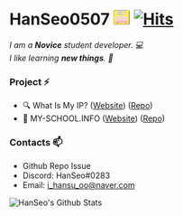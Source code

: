 # HanSeo0507&nbsp;<img src="https://github.com/HanSeo0507/HanSeo0507/blob/master/floppy%20disk.png" width="30px"> [![Hits](https://hits.seeyoufarm.com/api/count/incr/badge.svg?url=https%3A%2F%2Fgithub.com%2FHanSeo)](https://hits.seeyoufarm.com)

<p>
    <em>
        I am a <b>Novice</b> student developer. 💻</br>
        I like learning <b>new things</b>. 🧮
    </em>
</p>

### Project ⚡

* 🔍 What Is My IP? ([Website](https://ip.hanseo.xyz/)) ([Repo](https://github.com/hanseo0507/what-is-my-ip))
* 📅 MY-SCHOOL.INFO ([Website](https://my-school.info/)) ([Repo](https://github.com/MY-SCHOOL-INFO/MY-SCHOOL.INFO))

### Contacts 📫

* Github Repo Issue
* Discord: HanSeo#0283
* Email: i_hansu_oo@naver.com

![HanSeo's Github Stats](https://github-readme-stats.vercel.app/api?username=HanSeo0507&show_icons=true)

